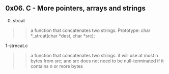 ## 0x06. C - More pointers, arrays and strings
0. strcat
> > a function that concatenates two strings.
> > Prototype: char *_strcat(char *dest, char *src);

1-strncat.c
> > a function that concatenates two strings.
> > it will use at most n bytes from src; and
> > src does not need to be null-terminated if it contains n or more bytes

